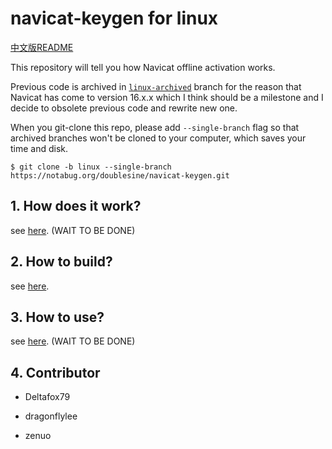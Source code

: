 # navicat-keygen for linux

[中文版README](README.zh-CN.md)

This repository will tell you how Navicat offline activation works.

Previous code is archived in [`linux-archived`](https://notabug.org/doublesine/navicat-keygen/src/linux-archived) branch for the reason that Navicat has come to version 16.x.x which I think should be a milestone and I decide to obsolete previous code and rewrite new one.

When you git-clone this repo, please add `--single-branch` flag so that archived branches won't be cloned to your computer, which saves your time and disk.

```console
$ git clone -b linux --single-branch https://notabug.org/doublesine/navicat-keygen.git
```

## 1. How does it work?

see [here](doc/how-does-it-work.md). (WAIT TO BE DONE)

## 2. How to build?

see [here](doc/how-to-build.md).

## 3. How to use?

see [here](doc/how-to-use.md). (WAIT TO BE DONE)

## 4. Contributor

* Deltafox79

* dragonflylee

* zenuo